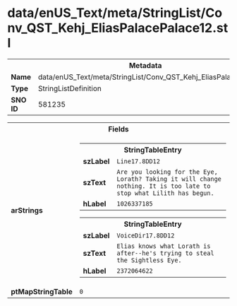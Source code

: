 <h1>data/enUS_Text/meta/StringList/Conv_QST_Kehj_EliasPalacePalace12.stl</h1><table><tr><th colspan="100%">Metadata</th></tr><tr><td><b>Name</b></td><td>data/enUS_Text/meta/StringList/Conv_QST_Kehj_EliasPalacePalace12.stl</td></tr><tr><td><b>Type</b></td><td>StringListDefinition</td></tr><tr><td><b>SNO ID</b></td><td>581235</td></tr></table>

<table><tr><th colspan="100%">Fields</th></tr><tr><td><b>arStrings</b></td><td><table><tr><th colspan="100%">StringTableEntry</th></tr><tr><td><b>szLabel</b></td><td><code>Line17.8DD12</code></td></tr><tr><td><b>szText</b></td><td><code>Are you looking for the Eye, Lorath? Taking it will change nothing. It is too late to stop what Lilith has begun.</code></td></tr><tr><td><b>hLabel</b></td><td><code>1026337185</code></td></tr></table>


<table><tr><th colspan="100%">StringTableEntry</th></tr><tr><td><b>szLabel</b></td><td><code>VoiceDir17.8DD12</code></td></tr><tr><td><b>szText</b></td><td><code>Elias knows what Lorath is after--he's trying to steal the Sightless Eye.</code></td></tr><tr><td><b>hLabel</b></td><td><code>2372064622</code></td></tr></table>


</td></tr><tr><td><b>ptMapStringTable</b></td><td><code>0</code></td></tr></table>

